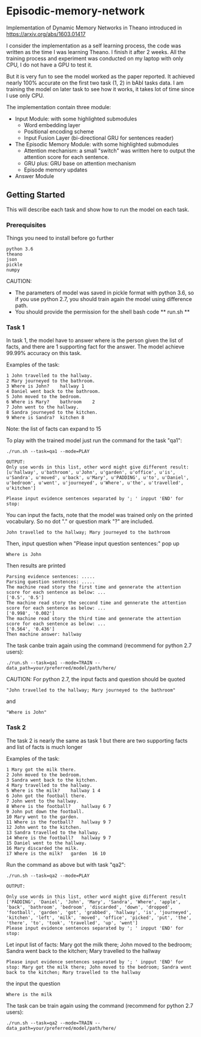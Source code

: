 # Episodic-memory-network
Implementation of Dynamic Memory Networks in Theano introduced in https://arxiv.org/abs/1603.01417

I consider the implementation as a self learning process, the code was written as the time I was learning Theano. I finish it after 2 weeks. All the training process and experiment was conducted on my laptop with only CPU, I do not have a GPU to test it. 

But it is very fun to see the model worked as the paper reported. It achieved nearly 100% accurate on the first two task (1, 2) in bAbI tasks data. I am training the model on later task to see how it works, it takes lot of time since I use only CPU.

The implementation contain three module:
 * Input Module: with some highlighted submodules
	- Word embedding layer
	- Positional encoding scheme
	- Input Fusion Layer (bi-directional GRU for sentences reader)
 * The Episodic Memory Module: with some highlighted submodules
	- Attention mechanism: a small "switch" was written here to output the attention score for each sentence.
	- GRU plus: GRU base on attention mechanism
	- Episode memory updates
 * Answer Module

## Getting Started

This will describe each task and show how to run the model on each task. 

### Prerequisites

Things you need to install before go further

```
python 3.6
theano
json
pickle
numpy
```
CAUTION: 
* The parameters of model was saved in pickle format with python 3.6, so if you use python 2.7, you should train again the model using difference path.
* You should provide the permission for the shell bash code ** run.sh **

### Task 1

In task 1, the model have to answer where is the person given the list of facts, and there are 1 supporting fact for the answer. The model achieve 99.99% accuracy on this task.

Examples of the task:

```
1 John travelled to the hallway.
2 Mary journeyed to the bathroom.
3 Where is John? 	hallway	1
4 Daniel went back to the bathroom.
5 John moved to the bedroom.
6 Where is Mary? 	bathroom	2
7 John went to the hallway.
8 Sandra journeyed to the kitchen.
9 Where is Sandra? 	kitchen	8

```
Note: the list of facts can expand to 15

To play with the trained model just run the command for the task "qa1":

```
./run.sh --task=qa1 --mode=PLAY

OUTPUT: 
Only use words in this list, other word might give different result: [u'hallway', u'bathroom', u'John', u'garden', u'office', u'is', u'Sandra', u'moved', u'back', u'Mary', u'PADDING', u'to', u'Daniel', u'bedroom', u'went', u'journeyed', u'Where', u'the', u'travelled', u'kitchen']

Please input evidence sentences separated by '; ' inpput 'END' for stop:
```

You can input the facts, note that the model was trained only on the printed vocabulary. So no dot "." or question mark "?" are included.
```
John travelled to the hallway; Mary journeyed to the bathroom
```
Then, input question when "Please input question sentences:" pop up

```
Where is John
```

Then results are printed
```
Parsing evidence sentences: ..... 
Parsing question sentences: ..... 
The machine read story the first time and gennerate the attention score for each sentence as below: ...
['0.5', '0.5']
The machine read story the seccond time and gennerate the attention score for each sentence as below: ...
['0.998', '0.002']
The machine read story the third time and gennerate the attention score for each sentence as below: ...
['0.564', '0.436']
Then machine answer: hallway
```

The task canbe train again using the command (recommend for python 2.7 users):

```
./run.sh --task=qa1 --mode=TRAIN --data_path=your/preferred/model/path/here/
```

CAUTION: For python 2.7, the input facts and question should be quoted

```
"John travelled to the hallway; Mary journeyed to the bathroom"
```
and
```
"Where is John"
```

### Task 2

The task 2 is nearly the same as task 1 but there are two supporting facts and list of facts is much longer

Examples of the task:

```
1 Mary got the milk there.
2 John moved to the bedroom.
3 Sandra went back to the kitchen.
4 Mary travelled to the hallway.
5 Where is the milk? 	hallway	1 4
6 John got the football there.
7 John went to the hallway.
8 Where is the football? 	hallway	6 7
9 John put down the football.
10 Mary went to the garden.
11 Where is the football? 	hallway	9 7
12 John went to the kitchen.
13 Sandra travelled to the hallway.
14 Where is the football? 	hallway	9 7
15 Daniel went to the hallway.
16 Mary discarded the milk.
17 Where is the milk? 	garden	16 10
```

Run the command as above but with task "qa2":

```
./run.sh --task=qa2 --mode=PLAY

OUTPUT: 

Only use words in this list, other word might give different result ['PADDING', 'Daniel', 'John', 'Mary', 'Sandra', 'Where', 'apple', 'back', 'bathroom', 'bedroom', 'discarded', 'down', 'dropped', 'football', 'garden', 'got', 'grabbed', 'hallway', 'is', 'journeyed', 'kitchen', 'left', 'milk', 'moved', 'office', 'picked', 'put', 'the', 'there', 'to', 'took', 'travelled', 'up', 'went']
Please input evidence sentences separated by '; ' inpput 'END' for stop:
```

Let input list of facts: Mary got the milk there; John moved to the bedroom; Sandra went back to the kitchen; Mary travelled to the hallway

```
Please input evidence sentences separated by '; ' inpput 'END' for stop: Mary got the milk there; John moved to the bedroom; Sandra went back to the kitchen; Mary travelled to the hallway

```

the input the question

```
Where is the milk
```

The task can be train again using the command (recommend for python 2.7 users):

```
./run.sh --task=qa2 --mode=TRAIN --data_path=your/preferred/model/path/here/
```




